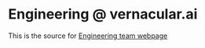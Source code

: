# Engineering @ vernacular.ai

This is the source for [Engineering team webpage](https://vernacular-ai.github.io/engineering/)
